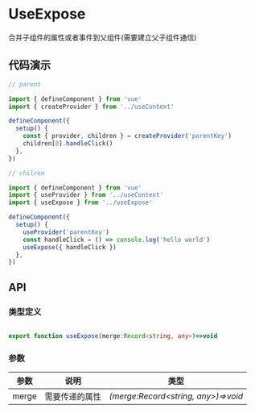 # UseExpose

合并子组件的属性或者事件到父组件(需要建立父子组件通信)

## 代码演示

```js
// parent

import { defineComponent } from 'vue'
import { createProvider } from '../useContext'

defineComponent({
  setup() {
    const { provider, children } = createProvider('parentKey')
    children[0].handleClick()
  },
})
```

```jsx
// chilren

import { defineComponent } from 'vue'
import { useProvider } from '../useContext'
import { useExpose } from '../useExpose'

defineComponent({
  setup() {
    useProvider('parentKey')
    const handleClick = () => console.log('hello world')
    useExpose({ handleClick })
  },
})
```

## API

### 类型定义

```ts

export function useExpose(merge:Record<string, any>)=>void

```

### 参数

| 参数  | 说明           | 类型                                |
| ----- | -------------- | ----------------------------------- |
| merge | 需要传递的属性 | _(merge:Record<string, any>)=>void_ |

